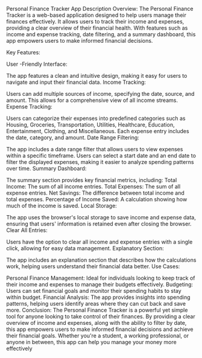Personal Finance Tracker App Description
Overview: The Personal Finance Tracker is a web-based application designed to help users manage their finances effectively. It allows users to track their income and expenses, providing a clear overview of their financial health. With features such as income and expense tracking, date filtering, and a summary dashboard, this app empowers users to make informed financial decisions.

Key Features:

User -Friendly Interface:

The app features a clean and intuitive design, making it easy for users to navigate and input their financial data.
Income Tracking:

Users can add multiple sources of income, specifying the date, source, and amount. This allows for a comprehensive view of all income streams.
Expense Tracking:

Users can categorize their expenses into predefined categories such as Housing, Groceries, Transportation, Utilities, Healthcare, Education, Entertainment, Clothing, and Miscellaneous. Each expense entry includes the date, category, and amount.
Date Range Filtering:

The app includes a date range filter that allows users to view expenses within a specific timeframe. Users can select a start date and an end date to filter the displayed expenses, making it easier to analyze spending patterns over time.
Summary Dashboard:

The summary section provides key financial metrics, including:
Total Income: The sum of all income entries.
Total Expenses: The sum of all expense entries.
Net Savings: The difference between total income and total expenses.
Percentage of Income Saved: A calculation showing how much of the income is saved.
Local Storage:

The app uses the browser's local storage to save income and expense data, ensuring that users' information is retained even after closing the browser.
Clear All Entries:

Users have the option to clear all income and expense entries with a single click, allowing for easy data management.
Explanatory Section:

The app includes an explanation section that describes how the calculations work, helping users understand their financial data better.
Use Cases:

Personal Finance Management: Ideal for individuals looking to keep track of their income and expenses to manage their budgets effectively.
Budgeting: Users can set financial goals and monitor their spending habits to stay within budget.
Financial Analysis: The app provides insights into spending patterns, helping users identify areas where they can cut back and save more.
Conclusion: The Personal Finance Tracker is a powerful yet simple tool for anyone looking to take control of their finances. By providing a clear overview of income and expenses, along with the ability to filter by date, this app empowers users to make informed financial decisions and achieve their financial goals. Whether you're a student, a working professional, or anyone in between, this app can help you manage your money more effectively
